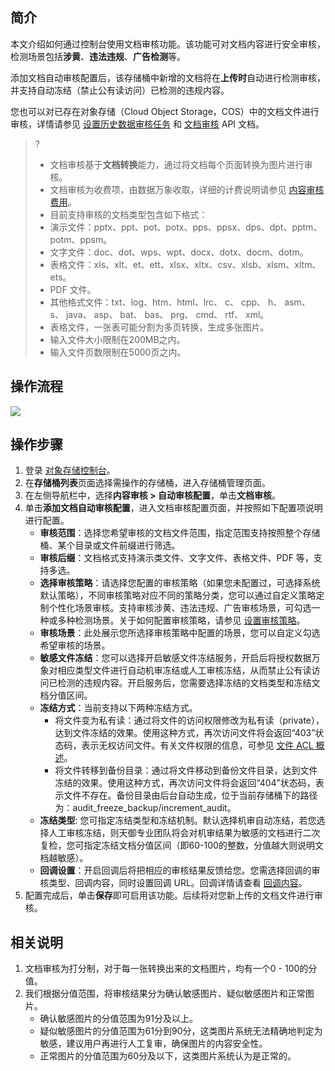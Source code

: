 ## 简介

本文介绍如何通过控制台使用文档审核功能。该功能可对文档内容进行安全审核，检测场景包括**涉黄**、**违法违规**、**广告检测**等。

添加文档自动审核配置后，该存储桶中新增的文档将在**上传时**自动进行检测审核，并支持自动冻结（禁止公有读访问）已检测的违规内容。

您也可以对已存在对象存储（Cloud Object Storage，COS）中的文档文件进行审核，详情请参见 [设置历史数据审核任务](https://cloud.tencent.com/document/product/436/54405) 和 [文档审核](https://cloud.tencent.com/document/product/436/59378) API 文档。

>?
> - 文档审核基于**文档转换**能力，通过将文档每个页面转换为图片进行审核。
> - 文档审核为收费项，由数据万象收取，详细的计费说明请参见 [内容审核费用](https://cloud.tencent.com/document/product/436/58965#.E6.96.87.E6.A1.A3.E5.AE.A1.E6.A0.B8.E8.B4.B9.E7.94.A8)。
> - 目前支持审核的文档类型包含如下格式：
>  - 演示文件：pptx、ppt、pot、potx、pps、ppsx、dps、dpt、pptm、potm、ppsm。
>  - 文字文件：doc、dot、wps、wpt、docx、dotx、docm、dotm。
>  - 表格文件：xls、xlt、et、ett、xlsx、xltx、csv、xlsb、xlsm、xltm、ets。
>  - PDF 文件。
>  - 其他格式文件：txt、log、htm、html、lrc、 c、 cpp、 h、 asm、 s、 java、 asp、 bat、 bas、 prg、 cmd、 rtf、 xml。
> - 表格文件，一张表可能分割为多页转换，生成多张图片。
> - 输入文件大小限制在200MB之内。
> - 输入文件页数限制在5000页之内。

## 操作流程

![](https://qcloudimg.tencent-cloud.cn/raw/f22a7a5c6dc5640dd7eb16d46494afd8.png)

## 操作步骤

1. 登录 [对象存储控制台](https://console.cloud.tencent.com/cos5)。
2. 在**存储桶列表**页面选择需操作的存储桶，进入存储桶管理页面。
3. 在左侧导航栏中，选择**内容审核 > 自动审核配置**，单击**文档审核**。
4. 单击**添加文档自动审核配置**，进入文档审核配置页面，并按照如下配置项说明进行配置。
   - **审核范围**：选择您希望审核的文档文件范围，指定范围支持按照整个存储桶、某个目录或文件前缀进行筛选。
   - **审核后缀**：文档格式支持演示类文件、文字文件、表格文件、PDF 等，支持多选。
   - **选择审核策略**：请选择您配置的审核策略（如果您未配置过，可选择系统默认策略），不同审核策略对应不同的策略分类，您可以通过自定义策略定制个性化场景审核。支持审核涉黄、违法违规、广告审核场景，可勾选一种或多种检测场景。关于如何配置审核策略，请参见 [设置审核策略](https://cloud.tencent.com/document/product/436/55206)。
   - **审核场景**：此处展示您所选择审核策略中配置的场景，您可以自定义勾选希望审核的场景。
   - **敏感文件冻结**：您可以选择开启敏感文件冻结服务，开启后将授权数据万象对相应类型文件进行自动机审冻结或人工审核冻结，从而禁止公有读访问已检测的违规内容。开启服务后，您需要选择冻结的文档类型和冻结文档分值区间。
   - **冻结方式**：当前支持以下两种冻结方式。
     - 将文件变为私有读：通过将文件的访问权限修改为私有读（private），达到文件冻结的效果。使用这种方式，再次访问文件将会返回“403”状态码，表示无权访问文件。有关文件权限的信息，可参见 [文件 ACL 概述](https://cloud.tencent.com/document/product/436/30752)。
     - 将文件转移到备份目录：通过将文件移动到备份文件目录，达到文件冻结的效果。使用这种方式，再次访问文件将会返回“404”状态码，表示文件不存在。备份目录由后台自动生成，位于当前存储桶下的路径为：audit_freeze_backup/increment_audit。
   - **冻结类型**: 您可指定冻结类型和冻结机制。默认选择机审自动冻结，若您选择人工审核冻结，则天御专业团队将会对机审结果为敏感的文档进行二次复检，您可指定冻结文档分值区间（即60-100的整数，分值越大则说明文档越敏感）。
   - **回调设置**：开启回调后将把相应的审核结果反馈给您。您需选择回调的审核类型、回调内容，同时设置回调 URL。回调详情请查看 [回调内容](https://cloud.tencent.com/document/product/436/62389)。
5. 配置完成后，单击**保存**即可启用该功能。后续将对您新上传的文档文件进行审核。

## 相关说明

1. 文档审核为打分制，对于每一张转换出来的文档图片，均有一个0 - 100的分值。
2. 我们根据分值范围，将审核结果分为确认敏感图片、疑似敏感图片和正常图片。
   - 确认敏感图片的分值范围为91分及以上。
   - 疑似敏感图片的分值范围为61分到90分，这类图片系统无法精确地判定为敏感，建议用户再进行人工复审，确保图片的内容安全性。
   - 正常图片的分值范围为60分及以下，这类图片系统认为是正常的。
